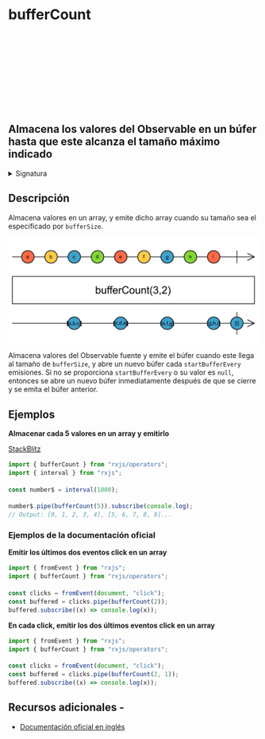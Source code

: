 <div class="page-heading">

# bufferCount

<a target="_blank" href="https://github.com/ReactiveX/rxjs/blob/master/src/internal/operators/bufferCount.ts">
<svg>
  <use xlink:href="/assets/icons/github.svg#github"></use>
</svg>
</a>
</div>

<h2 class="subtitle"> Almacena los valores del Observable en un búfer hasta que este alcanza el tamaño máximo indicado
</h2>

<details>
<summary>Signatura</summary>

### Firma

`bufferCount<T>(bufferSize: number, startBufferEvery: number = null): OperatorFunction<T, T[]>`

### Parámetros

<table>
<tr><td>bufferSize</td><td>El tamaño máximo del búfer.</td></tr>
<tr><td>startBufferEvery</td><td>Opcional. El valor por defecto es <code>null</code>.
El intervalo a partir del cual abrir un nuevo búfer. Por ejemplo, si el valor de <code>startBufferEvery</code> es 2, entonces se abrirá un nuevo búfer cada dos emisiones de la fuente. Por defecto, se abre un búfer al comienzo de la fuente.</td></tr>
</table>

### Retorna

`OperatorFunction<T, T[]>`: Un Observable de arrays de valores almacenados.

</details>

## Descripción

Almacena valores en un array, y emite dicho array cuando su tamaño sea el especificado por `bufferSize`.

<img src="assets/images/marble-diagrams/transformation/bufferCount.png" alt="Diagrama de canicas del operador bufferCount">

Almacena valores del Observable fuente y emite el búfer cuando este llega al tamaño de `bufferSize`, y abre un nuevo búfer cada `startBufferEvery` emisiones. Si no se proporciona `startBufferEvery` o su valor es `null`, entonces se abre un nuevo búfer inmediatamente después de que se cierre y se emita el búfer anterior.

## Ejemplos

**Almacenar cada 5 valores en un array y emitirlo**

<a target="_blank" href="https://stackblitz.com/edit/rxjs-buffercount-1?file=index.ts">StackBlitz</a>

```javascript
import { bufferCount } from "rxjs/operators";
import { interval } from "rxjs";

const number$ = interval(1000);

number$.pipe(bufferCount(5)).subscribe(console.log);
// Output: [0, 1, 2, 3, 4], [5, 6, 7, 8, 9]...
```

### Ejemplos de la documentación oficial

**Emitir los últimos dos eventos click en un array**

```javascript
import { fromEvent } from "rxjs";
import { bufferCount } from "rxjs/operators";

const clicks = fromEvent(document, "click");
const buffered = clicks.pipe(bufferCount(2));
buffered.subscribe((x) => console.log(x));
```

**En cada click, emitir los dos últimos eventos click en un array**

```javascript
import { fromEvent } from "rxjs";
import { bufferCount } from "rxjs/operators";

const clicks = fromEvent(document, "click");
const buffered = clicks.pipe(bufferCount(2, 1));
buffered.subscribe((x) => console.log(x));
```

## Recursos adicionales -

- <a target="_blank" href="https://rxjs.dev/api/operators/bufferCount">Documentación oficial en inglés</a>
